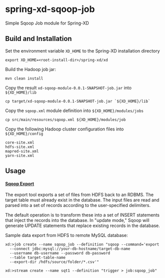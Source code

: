 spring-xd-sqoop-job
===================

Simple Sqoop Job module for Spring-XD

## Build and Installation

Set the environment variable `XD_HOME` to the Spring-XD installation directory

	export XD_HOME=<root-install-dir>/spring-xd/xd
	
Build the Hadoop job jar:

	mvn clean install

Copy the result `xd-sqoop-module-0.0.1-SNAPSHOT-job.jar` into `${XD_HOME}/lib`	
	
	cp target/xd-sqoop-module-0.0.1-SNAPSHOT-job.jar `${XD_HOME}/lib`

Copy the `sqoop.xml` module definition into `${XD_HOME}/modules/jobs`	
	
	cp src/main/resources/sqoop.xml ${XD_HOME}/modules/job

Copy the following Hadoop cluster configuration files into `${XD_HOME}/config`
	
	core-site.xml
	hdfs-site.xml
	mapred-site.xml
	yarn-site.xml

## Usage

#### [Sqoop Export][]
The export tool exports a set of files from HDFS back to an RDBMS. The target table must already exist in the database. The input files are read and parsed into a set of records according to the user-specified delimiters.

The default operation is to transform these into a set of INSERT statements that inject the records into the database. In "update mode," Sqoop will generate UPDATE statements that replace existing records in the database.


Sample data export from HDFS to remote MySQL database:

	xd:>job create --name sqoop_job --definition "sqoop --command='export 
	  --connect jdbc:mysql://your-db-hostname/target-db-name
	  --username db-username --password db-password 
	  --table target-table-name 
	  --export-dir /hdfs/source/folder/*.csv'"
	
	xd:>stream create --name sqt1 --definition "trigger > job:sqoop_job"
  
  
  
  
[Sqoop Export]: http://sqoop.apache.org/docs/1.4.2/SqoopUserGuide.html#_literal_sqoop_export_literal
